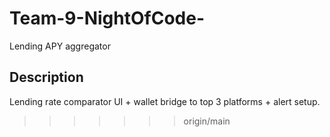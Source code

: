 
# Team-9-NightOfCode-
Lending APY aggregator

## Description
Lending rate comparator UI + wallet bridge to top 3 platforms + alert setup.
>>>>>>> origin/main


